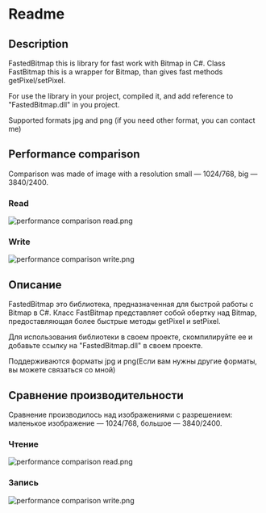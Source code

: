 # Readme #

## Description ##
FastedBitmap this is library for fast work with Bitmap in C#.
Class FastBitmap this is a wrapper for Bitmap, than gives fast methods getPixel/setPixel.

For use the library in your project, compiled it, and add reference to "FastedBitmap.dll" in you project.

Supported formats jpg and png (if you need other format, you can contact me)

## Performance comparison ##
Comparison was made of image with a resolution small — 1024/768, big — 3840/2400.
### Read ###
![performance comparison read.png](https://bitbucket.org/repo/KKMeMr/images/388168527-performance%20comparison%20read.png)
### Write ###
![performance comparison write.png](https://bitbucket.org/repo/KKMeMr/images/2880798216-performance%20comparison%20write.png)



## Описание ##
FastedBitmap это библиотека, предназначенная для быстрой работы с Bitmap в C#.
Класс FastBitmap представляет собой обертку над Bitmap, предоставляющая более быстрые методы getPixel и setPixel.

Для использования библиотеки в своем проекте, скомпилируйте ее и добавьте ссылку на "FastedBitmap.dll" в своем проекте.

Поддерживаются форматы jpg и png(Если вам нужны другие форматы, вы можете связаться со мной)

## Сравнение производительности ##
Сравнение производилось над изображениями с разрешением: маленькое изображение — 1024/768, большое — 3840/2400.
### Чтение ###
![performance comparison read.png](https://bitbucket.org/repo/KKMeMr/images/388168527-performance%20comparison%20read.png)
### Запись ###
![performance comparison write.png](https://bitbucket.org/repo/KKMeMr/images/2880798216-performance%20comparison%20write.png)
